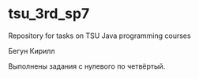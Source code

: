 tsu_3rd_sp7
===========

Repository for tasks on TSU Java programming courses

Бегун Кирилл

Выполнены задания с нулевого по четвёртый.
